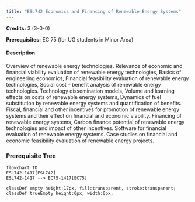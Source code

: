 ```yaml
---
title: "ESL742 Economics and Financing of Renewable Energy Systems"
---
```

**Credits:** 3 (3-0-0)

**Prerequisites:** EC 75 (for UG students in Minor Area)

#### Description
Overview of renewable energy technologies. Relevance of economic and financial viability evaluation of renewable energy technologies, Basics of engineering economics, Financial feasibility evaluation of renewable energy technologies, Social cost – benefit analysis of renewable energy technologies. Technology dissemination models, Volume and learning effects on costs of renewable energy systems, Dynamics of fuel substitution by renewable energy systems and quantification of benefits. Fiscal, financial and other incentives for promotion of renewable energy systems and their effect on financial and economic viability. Financing of renewable energy systems, Carbon finance potential of renewable energy technologies and impact of other incentives. Software for financial evaluation of renewable energy systems. Case studies on financial and economic feasibility evaluation of renewable energy projects.

### Prerequisite Tree

```mermaid
flowchart TD
ESL742-1417[ESL742]
ESL742-1417 --> EC75-1417[EC75]

classDef empty height:17px, fill:transparent, stroke:transparent;
classDef trueEmpty height:0px, width:0px;
```